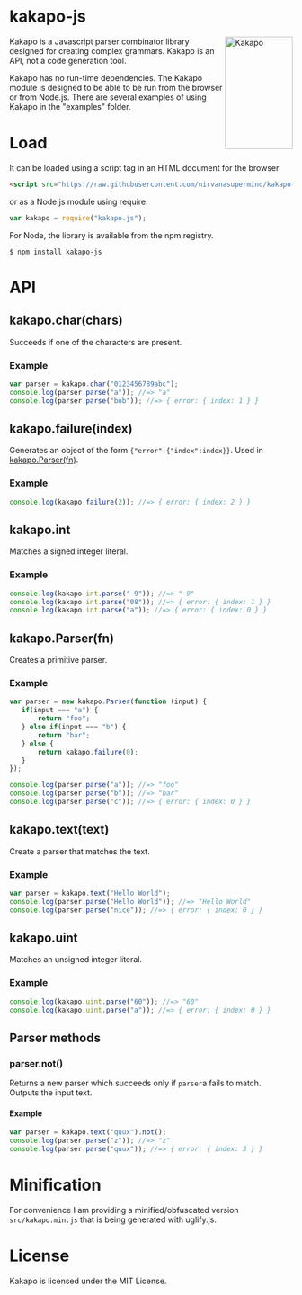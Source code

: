 # kakapo-js
<a href="https://github.com/jneen/parsimmon"><img align="right" src="https://images.immediate.co.uk/production/volatile/sites/4/2019/07/GettyImages-128069181-c-a9ad915.jpg" alt="Kakapo" width="120" height="200"></a>
Kakapo is a Javascript parser combinator library designed for creating complex grammars. Kakapo is an API, not a code generation tool.


Kakapo has no run-time dependencies. The Kakapo module is designed to be able to be run from the browser or from Node.js. There are several examples of using Kakapo in the "examples" folder.
# Load
It can be loaded using a script tag in an HTML document for the browser
```html
<script src="https://raw.githubusercontent.com/nirvanasupermind/kakapo-js/main/src/kakapo.min.js"></script>
```
or as a Node.js module using require.
```js
var kakapo = require("kakapo.js");
```
For Node, the library is available from the npm registry.
```
$ npm install kakapo-js
```
# API
## kakapo.char(chars)
Succeeds if one of the characters are present.
### Example
```js
var parser = kakapo.char("0123456789abc");
console.log(parser.parse("a")); //=> "a"
console.log(parser.parse("bob")); //=> { error: { index: 1 } }
```
## kakapo.failure(index)
Generates an object of the form `{"error":{"index":index}}`. Used in [kakapo.Parser(fn)](#kakapoparserfn).
### Example
```js
console.log(kakapo.failure(2)); //=> { error: { index: 2 } }
```
## kakapo.int
Matches a signed integer literal.
### Example
```js
console.log(kakapo.int.parse("-9")); //=> "-9"
console.log(kakapo.int.parse("08")); //=> { error: { index: 1 } }
console.log(kakapo.int.parse("a")); //=> { error: { index: 0 } }
```




## kakapo.Parser(fn)
Creates a primitive parser.
### Example
```js
var parser = new kakapo.Parser(function (input) {
   if(input === "a") {
       return "foo";
   } else if(input === "b") {
       return "bar";
   } else {
       return kakapo.failure(0);
   }
});

console.log(parser.parse("a")); //=> "foo"
console.log(parser.parse("b")); //=> "bar"
console.log(parser.parse("c")); //=> { error: { index: 0 } }
```

## kakapo.text(text)
Create a parser that matches the text.
### Example
```js
var parser = kakapo.text("Hello World");
console.log(parser.parse("Hello World")); //=> "Hello World"
console.log(parser.parse("nice")); //=> { error: { index: 0 } }
```

## kakapo.uint
Matches an unsigned integer literal.
### Example
```js
console.log(kakapo.uint.parse("60")); //=> "60"
console.log(kakapo.uint.parse("a")); //=> { error: { index: 0 } }
```


## Parser methods
### parser.not()
Returns a new parser which succeeds only if `parser`a fails to match. Outputs the input text.

#### Example
```js
var parser = kakapo.text("quux").not();
console.log(parser.parse("z")); //=> "z"
console.log(parser.parse("quux")); //=> { error: { index: 3 } }

```
# Minification
For convenience I am providing a minified/obfuscated version `src/kakapo.min.js` that is being generated with uglify.js.

# License
Kakapo is licensed under the MIT License.


